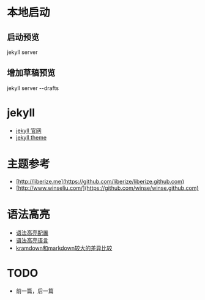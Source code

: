 
# 本地启动
## 启动预览
jekyll server 

## 增加草稿预览

jekyll server --drafts

# jekyll

* [jekyll 官网](http://jekyllrb.com/)
* [jekyll theme](https://github.com/Huxpro/huxpro.github.io)

# 主题参考

* [http://liberize.me](https://github.com/liberize/liberize.github.com)
* [http://www.winseliu.com/](https://github.com/winse/winse.github.com)

# 语法高亮

* [语法高亮配置](https://oncemore2020.github.io/blog/upgrade-jekyll/)
* [语法高亮语言](http://www.atjiang.com/gh-pages-code-highlight-supported-lexers/)
* [kramdown和markdown较大的差异比较](http://gohom.win/2015/11/06/Kramdown-note/)

# TODO
* 前一篇，后一篇




